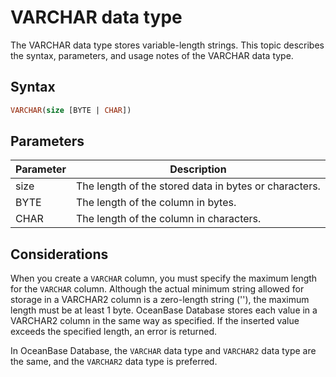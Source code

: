 # VARCHAR data type

The VARCHAR data type stores variable-length strings. This topic describes the syntax, parameters, and usage notes of the VARCHAR data type.

## Syntax

```sql
VARCHAR(size [BYTE | CHAR])
```

## Parameters

| Parameter | Description |
|------|--------------------|
| size | The length of the stored data in bytes or characters.  |
| BYTE | The length of the column in bytes.  |
| CHAR | The length of the column in characters.  |

## Considerations

When you create a `VARCHAR` column, you must specify the maximum length for the `VARCHAR` column. Although the actual minimum string allowed for storage in a VARCHAR2 column is a zero-length string (''), the maximum length must be at least 1 byte. OceanBase Database stores each value in a VARCHAR2 column in the same way as specified. If the inserted value exceeds the specified length, an error is returned.

In OceanBase Database, the `VARCHAR` data type and `VARCHAR2` data type are the same, and the `VARCHAR2` data type is preferred.

